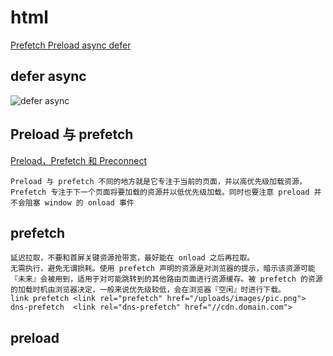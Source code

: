 # html

[Prefetch Preload async defer](https://www.404forest.com/2017/09/27/use-code-splitting-with-prefetch-to-improve-spa-web-page-load-performance/)

## defer async

![defer async](https://pic4.zhimg.com/80/v2-b574cf32f8d968ec8546418eac91ac03_hd.png)

## Preload 与 prefetch

[Preload，Prefetch 和 Preconnect](https://juejin.im/post/5b5984b851882561da216311)

    Preload 与 prefetch 不同的地方就是它专注于当前的页面，并以高优先级加载资源，Prefetch 专注于下一个页面将要加载的资源并以低优先级加载。同时也要注意 preload 并不会阻塞 window 的 onload 事件

## prefetch

    延迟拉取，不要和首屏关键资源抢带宽，最好能在 onload 之后再拉取。
    无需执行，避免无谓损耗。使用 prefetch 声明的资源是对浏览器的提示，暗示该资源可能『未来』会被用到，适用于对可能跳转到的其他路由页面进行资源缓存。被 prefetch 的资源的加载时机由浏览器决定，一般来说优先级较低，会在浏览器『空闲』时进行下载。
    link prefetch <link rel="prefetch" href="/uploads/images/pic.png">
    dns-prefetch  <link rel="dns-prefetch" href="//cdn.domain.com">

## preload
